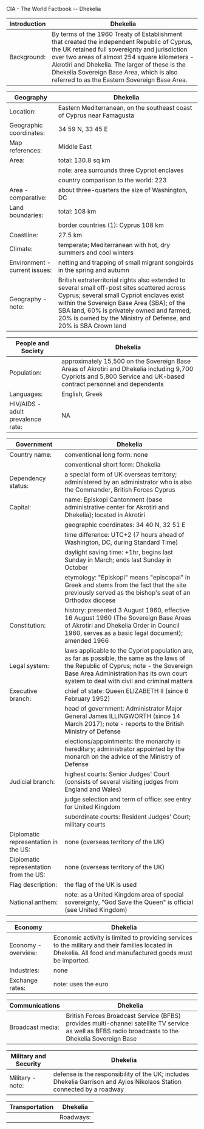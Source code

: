 CIA - The World Factbook -- Dhekelia

| Introduction | Dhekelia |
| --- | --- |
| Background: | By terms of the 1960 Treaty of Establishment that created the independent Republic of Cyprus, the UK retained full sovereignty and jurisdiction over two areas of almost 254 square kilometers - Akrotiri and Dhekelia. The larger of these is the Dhekelia Sovereign Base Area, which is also referred to as the Eastern Sovereign Base Area. |

| Geography | Dhekelia |
| --- | --- |
| Location: | Eastern Mediterranean, on the southeast coast of Cyprus near Famagusta |
| Geographic coordinates: | 34 59 N, 33 45 E |
| Map references: | Middle East |
| Area: | total: 130.8 sq km |
| | note: area surrounds three Cypriot enclaves |
| | country comparison to the world: 223 |
| Area - comparative: | about three-quarters the size of Washington, DC |
| Land boundaries: | total: 108 km |
| | border countries (1): Cyprus 108 km |
| Coastline: | 27.5 km |
| Climate: | temperate; Mediterranean with hot, dry summers and cool winters |
| Environment - current issues: | netting and trapping of small migrant songbirds in the spring and autumn |
| Geography - note: | British extraterritorial rights also extended to several small off-post sites scattered across Cyprus; several small Cypriot enclaves exist within the Sovereign Base Area (SBA); of the SBA land, 60% is privately owned and farmed, 20% is owned by the Ministry of Defense, and 20% is SBA Crown land |

| People and Society | Dhekelia |
| --- | --- |
| Population: | approximately 15,500 on the Sovereign Base Areas of Akrotiri and Dhekelia including 9,700 Cypriots and 5,800 Service and UK-based contract personnel and dependents |
| Languages: | English, Greek |
| HIV/AIDS - adult prevalence rate: | NA |

| Government | Dhekelia |
| --- | --- |
| Country name: | conventional long form: none |
| | conventional short form: Dhekelia |
| Dependency status: | a special form of UK overseas territory; administered by an administrator who is also the Commander, British Forces Cyprus |
| Capital: | name: Episkopi Cantonment (base administrative center for Akrotiri and Dhekelia); located in Akrotiri |
| | geographic coordinates: 34 40 N, 32 51 E |
| | time difference: UTC+2 (7 hours ahead of Washington, DC, during Standard Time) |
| | daylight saving time: +1hr, begins last Sunday in March; ends last Sunday in October |
| | etymology: "Episkopi" means "episcopal" in Greek and stems from the fact that the site previously served as the bishop's seat of an Orthodox diocese |
| Constitution: | history: presented 3 August 1960, effective 16 August 1960 (The Sovereign Base Areas of Akrotiri and Dhekelia Order in Council 1960, serves as a basic legal document); amended 1966 |
| Legal system: | laws applicable to the Cypriot population are, as far as possible, the same as the laws of the Republic of Cyprus; note - the Sovereign Base Area Administration has its own court system to deal with civil and criminal matters |
| Executive branch: | chief of state: Queen ELIZABETH II (since 6 February 1952) |
| | head of government: Administrator Major General James ILLINGWORTH (since 14 March 2017); note - reports to the British Ministry of Defense |
| | elections/appointments: the monarchy is hereditary; administrator appointed by the monarch on the advice of the Ministry of Defense |
| Judicial branch: | highest courts: Senior Judges' Court (consists of several visiting judges from England and Wales) |
| | judge selection and term of office: see entry for United Kingdom |
| | subordinate courts: Resident Judges' Court; military courts |
| Diplomatic representation in the US: | none (overseas territory of the UK) |
| Diplomatic representation from the US: | none (overseas territory of the UK) |
| Flag description: | the flag of the UK is used |
| National anthem: | note: as a United Kingdom area of special sovereignty, "God Save the Queen" is official (see United Kingdom) |

| Economy | Dhekelia |
| --- | --- |
| Economy - overview: | Economic activity is limited to providing services to the military and their families located in Dhekelia. All food and manufactured goods must be imported. |
| Industries: | none |
| Exchange rates: | note: uses the euro |

| Communications | Dhekelia |
| --- | --- |
| Broadcast media: | British Forces Broadcast Service (BFBS) provides multi-channel satellite TV service as well as BFBS radio broadcasts to the Dhekelia Sovereign Base |

| Military and Security | Dhekelia |
| --- | --- |
| Military - note: | defense is the responsibility of the UK; includes Dhekelia Garrison and Ayios Nikolaos Station connected by a roadway |

| Transportation | Dhekelia |
| --- | --- |
| | Roadways: |
